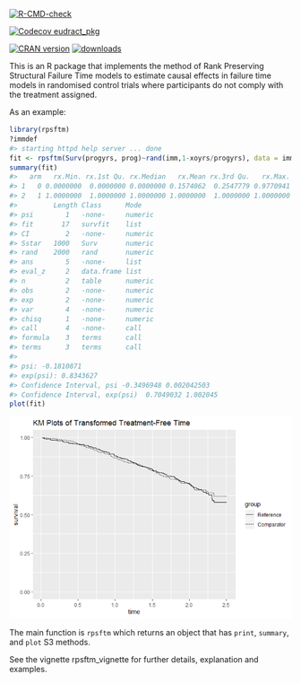 <!--[![Travis-CI Build
Status](https://travis-ci.org/shug0131/rpsftm.svg?branch=master)](https://travis-ci.org/shug0131/rpsftm)-->
[![R-CMD-check](https://github.com/shug0131/rpsftm/workflows/R-CMD-check/badge.svg)](https://github.com/shug0131/rpsftm/actions)
<!--[![codecov](https://codecov.io/github/shug0131/rpsftm/branch/master/graphs/badge.svg)](https://app.codecov.io/github/shug0131/rpsftm) -->
[![Codecov
eudract_pkg](https://codecov.io/gh/shug0131/rpsftm/branch/master/graph/badge.svg)](https://app.codecov.io/gh/shug0131/rpsftm?branch=master)
<!--[![AppVeyor Build
Status](https://ci.appveyor.com/api/projects/status/github/shug0131/rpsftm?branch=master&svg=true)](https://ci.appveyor.com/project/shug0131/rpsftm) -->
[![CRAN
version](http://www.r-pkg.org/badges/version/rpsftm)](https://cran.r-project.org/package=rpsftm)
[![downloads](https://cranlogs.r-pkg.org/badges/rpsftm)](https://cran.r-project.org/package=rpsftm)
<!-- README.md is generated from README.Rmd. Please edit that file -->

This is an R package that implements the method of Rank Preserving
Structural Failure Time models to estimate causal effects in failure
time models in randomised control trials where participants do not
comply with the treatment assigned.

As an example:

``` r
library(rpsftm)
?immdef
#> starting httpd help server ... done
fit <- rpsftm(Surv(progyrs, prog)~rand(imm,1-xoyrs/progyrs), data = immdef, censor_time = censyrs)
summary(fit)
#>   arm   rx.Min. rx.1st Qu. rx.Median   rx.Mean rx.3rd Qu.   rx.Max.
#> 1   0 0.0000000  0.0000000 0.0000000 0.1574062  0.2547779 0.9770941
#> 2   1 1.0000000  1.0000000 1.0000000 1.0000000  1.0000000 1.0000000
#>         Length Class      Mode   
#> psi        1   -none-     numeric
#> fit       17   survfit    list   
#> CI         2   -none-     numeric
#> Sstar   1000   Surv       numeric
#> rand    2000   rand       numeric
#> ans        5   -none-     list   
#> eval_z     2   data.frame list   
#> n          2   table      numeric
#> obs        2   -none-     numeric
#> exp        2   -none-     numeric
#> var        4   -none-     numeric
#> chisq      1   -none-     numeric
#> call       4   -none-     call   
#> formula    3   terms      call   
#> terms      3   terms      call   
#> 
#> psi: -0.1810871
#> exp(psi): 0.8343627
#> Confidence Interval, psi -0.3496948 0.002042503
#> Confidence Interval, exp(psi)  0.7049032 1.002045
plot(fit)
```

![](tools/README-unnamed-chunk-2-1.png)<!-- -->

The main function is `rpsftm` which returns an object that has `print`,
`summary`, and `plot` S3 methods.

See the vignette rpsftm\_vignette for further details, explanation and
examples.
